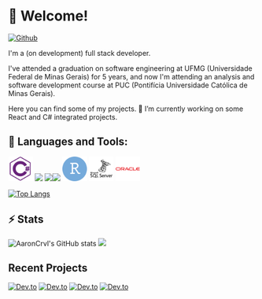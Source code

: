 # 🔭 Welcome!

[![Github](https://img.shields.io/github/followers/AaronCrvl?label=Follow&style=social)](https://github.com/AaronCrvl)

I'm a (on development) full stack developer.

I've attended a graduation on software engineering at UFMG (Universidade Federal de Minas Gerais) for 5 years, and now I'm attending an analysis and software development course at PUC (Pontifícia Universidade Católica de Minas Gerais).

Here you can find some of my projects. 🔭 I’m currently working on some React and C# integrated projects.

## 🧰 Languages and Tools:
<img height=50 src="https://github.com/devicons/devicon/blob/v2.15.1/icons/csharp/csharp-line.svg"/>    <img height=50 src="https://cdn.jsdelivr.net/gh/devicons/devicon/icons/html5/html5-original.svg" />   <img height=50 src="https://cdn.jsdelivr.net/gh/devicons/devicon/icons/css3/css3-original.svg" /><img height=50 src="https://cdn.jsdelivr.net/gh/devicons/devicon/icons/react/react-original.svg" />    <img height=50 src="https://github.com/devicons/devicon/blob/v2.15.1/icons/rstudio/rstudio-original.svg"/>    <img height=50 src="https://github.com/devicons/devicon/blob/v2.15.1/icons/microsoftsqlserver/microsoftsqlserver-plain-wordmark.svg"/>    <img height=50 src="https://github.com/devicons/devicon/blob/v2.15.1/icons/oracle/oracle-original.svg"/>

[![Top Langs](https://github-readme-stats.vercel.app/api/top-langs/?username=AaronCrvl&theme=dracula)](https://github.com/anuraghazra/github-readme-stats)

## ⚡ Stats
![AaronCrvl's GitHub stats](https://github-readme-stats.vercel.app/api?username=AaronCrvl&show_icons=true&theme=dracula)
<img src="https://github-readme-streak-stats.herokuapp.com/?user=zluvsand"/>

## Recent Projects
[![Dev.to](https://github-readme-stats.vercel.app/api/pin/?username=AaronCrvl&repo=toy-land-web&theme=dracula)](https://github.com/thepracticaldev/dev.to)
[![Dev.to](https://github-readme-stats.vercel.app/api/pin/?username=AaronCrvl&repo=toy-land-api&theme=dracula)](https://github.com/thepracticaldev/dev.to)
[![Dev.to](https://github-readme-stats.vercel.app/api/pin/?username=AaronCrvl&repo=Jornal-Online-React&theme=dracula)](https://github.com/thepracticaldev/dev.to)
[![Dev.to](https://github-readme-stats.vercel.app/api/pin/?username=AaronCrvl&repo=Simple-Notes-Application&theme=dracula)](https://github.com/thepracticaldev/dev.to)
